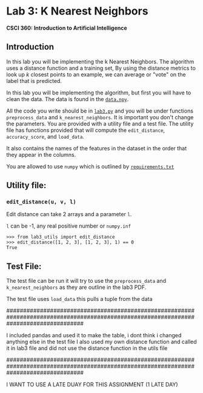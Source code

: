 # Lab 3: K Nearest Neighbors

**CSCI 360: Introduction to Artificial Intelligence**

## Introduction
In this lab you will be implementing the k Nearest Neighbors. The
algorithm uses a distance function and a training set, By using the
distance metrics to look up $k$ closest points to an example, we can
average or "vote" on the label that is predicted.

In this lab you will be implementing the algorithm, but first you will
have to clean the data. The data is found in the [`data.npy`](./data.npy).

All the code you write should be in [`lab3.py`](./lab3.py) and you will be
under functions `preprocess_data` and `k_nearest_neighbors`. It is
important you don't change the parameters. You are provided with a
utility file and a test file. The utility file has functions provided
that will compute the `edit_distance`, `accuracy_score`, and `load_data`.

It also contains the names of the features in the dataset in the order that they appear in the columns.

You are allowed to use `numpy` which is outlined by [`requirements.txt`](./requirements.txt)

## Utility file:
### `edit_distance(u, v, l)`

Edit distance can take 2 arrays and a parameter `l`.

`l` can be -1, any real positive number or `numpy.inf`

```
>>> from lab3_utils import edit_distance
>>> edit_distance([1, 2, 3], [1, 2, 3], 1) == 0
True
```



## Test File:
The test file can be run it will try to use the `preprocess_data` and `k_nearest_neighbors` as they are outline in the lab3 PDF.

The test file uses `load_data` this pulls a tuple from the data


#######################################################################################################################################

I included pandas and used it to make the table, i dont think i changed anything else in the test file
I also used my own distance function and called it in lab3 file and did not use the distance function in the utils file 

#######################################################################################################################################


I WANT TO USE A LATE DUAY FOR THIS ASSIGNMENT (1 LATE DAY)
